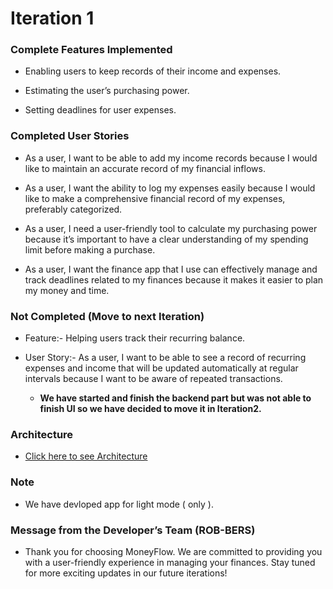 # Iteration 1 

### Complete Features Implemented

- Enabling users to keep records of their income and expenses.

- Estimating the user’s purchasing power.

- Setting deadlines for user expenses. 

### Completed User Stories 

- As a user, I want to be able to add my income records because I would like to maintain an accurate record of my financial inflows.

- As a user, I want the ability to log my expenses easily because I would like to make a comprehensive financial record of my expenses, preferably categorized.

- As a user, I need a user-friendly tool to calculate my purchasing power because it’s important to have a clear understanding of my spending limit before making a purchase.

- As a user, I want the finance app that I use can effectively manage and track deadlines related to my finances because it makes it easier to plan my money and time.

### Not Completed (Move to next Iteration)

- Feature:- Helping users track their recurring balance.
- User Story:- As a user, I want to be able to see a record of recurring expenses and income that will be updated automatically at regular intervals because I want to be aware of repeated transactions.

    - **We have started and finish the backend part but was not able to finish UI so we have decided to move it in Iteration2.** 

### Architecture 

- [Click here to see Architecture](Architecture.md)

### Note 

- We have devloped app for light mode ( only ). 

### Message from the Developer’s Team (ROB-BERS)

- Thank you for choosing MoneyFlow. We are committed to providing you with a user-friendly experience in managing your finances. Stay tuned for more exciting updates in our future iterations!

